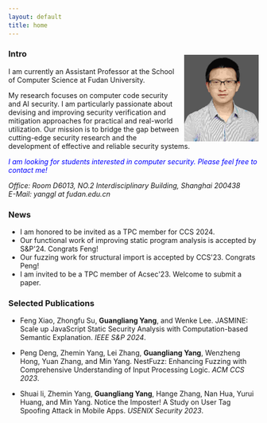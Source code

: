 ```yaml
---
layout: default
title: home
---
```



<img width="150px"  style="float:right; margin-left:10px;margin-top:20px;" src="./pictures/self.jpg">

### Intro

I am currently an Assistant Professor at the School of Computer Science at Fudan University. 

My research focuses on computer code security and AI security. I am particularly passionate about devising and improving security verification and mitigation approaches for practical and real-world utilization. Our mission is to bridge the gap between cutting-edge security research and the development of effective and reliable security systems.
   
<span style="color:blue">*I am looking for students interested in computer security. Please feel free to contact me!*</span>  

<em> Office: Room D6013, NO.2 Interdisciplinary Building, Shanghai 200438</em>  
<em> E-Mail: yanggl at fudan.edu.cn</em>    


### News
- I am honored to be invited as a TPC member for CCS 2024.  
- Our functional work of improving static program analysis is accepted by S&P'24. Congrats Feng!  
- Our fuzzing work for structural import is accepted by CCS'23. Congrats Peng! 
- I am invited to be a TPC member of Acsec'23. Welcome to submit a paper.  


### Selected Publications

- Feng Xiao, Zhongfu Su, **Guangliang Yang**, and Wenke Lee. JASMINE: Scale up JavaScript Static Security Analysis with Computation-based Semantic Explanation. *IEEE S&P 2024*.

- Peng Deng, Zhemin Yang, Lei Zhang, **Guangliang Yang**, Wenzheng Hong, Yuan Zhang, and Min Yang. NestFuzz: Enhancing Fuzzing with Comprehensive Understanding of Input Processing Logic. *ACM CCS 2023*.   
    
- Shuai li, Zhemin Yang, **Guangliang Yang**, Hange Zhang, Nan Hua, Yurui Huang, and Min Yang.  Notice the Imposter! A Study on User Tag Spoofing Attack in Mobile Apps. *USENIX Security 2023*.
